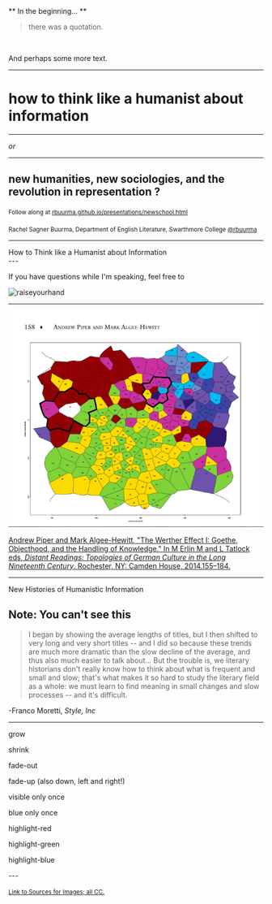 <div align="left">
** In the beginning... **
<br>

> there was a quotation. 

<br>

And perhaps some more text.

</div>

---

# how to think like a humanist about information

---

_or_

---

## new humanities, new sociologies, and the revolution in representation ?

<small>Follow along at [rbuurma.github.io/presentations/newschool.html](http://theotherdh.com/presentations/newschool.html)</small>
<br>
<br><small>Rachel Sagner Buurma, Department of English Literature, Swarthmore College [@rbuurma](http://twitter.com/rbuurma)</small>

---
<section data-background="BuurmaImage2.jpg">
How to Think like a Humanist about Information
</section>
---

If you have questions while I'm speaking, feel free to

![raiseyourhand](dograisinghand.gif)

---

![Werther topology](https://github.com/rbuurma/presentations/blob/gh-pages/Werther.png)

[Andrew Piper and Mark Algee-Hewitt, "The Werther Effect I: Goethe, Objecthood, and the Handling of Knowledge." In M Erlin M and L Tatlock eds, *Distant Readings: Topologies of German Culture in the Long Nineteenth Century*. Rochester, NY: Camden House, 2014.155–184.](http://piperlab.mcgill.ca/pdfs/WertherEffect1.pdf)

---

<section data-background="eniacwomen.jpg">
New Histories of Humanistic Information
</section>

Note:
You can't see this
---

> I began by showing the average lengths of titles, but I then shifted to very long and very short titles -- and I did so because these trends are much more dramatic than the slow decline of the average, and thus also much easier to talk about... But the trouble is, we literary historians don't really know how to think about what is frequent and small and slow; that's what makes it so hard to study the literary field as a whole: we must learn to find meaning in small changes and slow processes -- and it's difficult.

-Franco Moretti, *Style, Inc*

---
<section>
    <p class="fragment grow">grow</p>
    <p class="fragment shrink">shrink</p>
    <p class="fragment fade-out">fade-out</p>
    <p class="fragment fade-up">fade-up (also down, left and right!)</p>
    <p class="fragment current-visible">visible only once</p>
    <p class="fragment highlight-current-blue">blue only once</p>
    <p class="fragment highlight-red">highlight-red</p>
    <p class="fragment highlight-green">highlight-green</p>
    <p class="fragment highlight-blue">highlight-blue</p>
</section>
---

<small>[Link to Sources for Images; all CC.]()</small>
